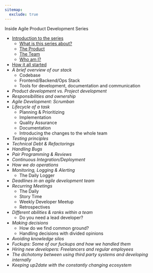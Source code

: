 ```yaml
---
sitemap:
  exclude: true
---
```


Inside Agile Product Development Series

- [Introduction to the series](/inside-agile-product-development-series/)
  - [What is this series about?](/inside-agile-product-development-series/#what-is-this-series-about)
  - [The Product](/inside-agile-product-development-series/#the-product)
  - [The Team](/inside-agile-product-development-series/#the-team)
  - [Who am I?](/inside-agile-product-development-series/#who-am-i)
- [How it all started](./01-how-it-all-started/)
- _A brief overview of our stack_
  - Codebase
  - Frontend/Backend/Ops Stack
  - Tools for development, documentation and communication
- _Product development vs. Project development_
- _Responsibilities and ownership_
- _Agile Development: Scrumban_
- _Lifecycle of a task_
  - Planning & Prioritizing
  - Implementation
  - Quality Assurance
  - Documentation
  - Introducing the changes to the whole team
- _Testing principles_
- _Technical Debt & Refactorings_
- _Handling Bugs_
- _Pair Programming & Reviews_
- _Continuous Integration/Deployment_
- _How we do operations_
- _Monitoring, Logging & Alerting_
  - The Daily Logger
- _Deadlines in an agile development team_
- _Recurring Meetings_
  - The Daily
  - Story Time
  - Weekly Developer Meetup
  - Retrospectives
- _Different abilities & ranks within a team_
  - Do you need a lead developer?
- _Making decisions_
  - How do we find common ground?
  - Handling decisions with divided opinions
- _Avoiding knowledge silos_
- _Fuckups: Some of our fuckups and how we handled them_
- _Hiring new developers: Freelancers and regular employees_
- _The dichotomy between using third party systems and developing internally_
- _Keeping up2date with the constantly changing ecosystem_
